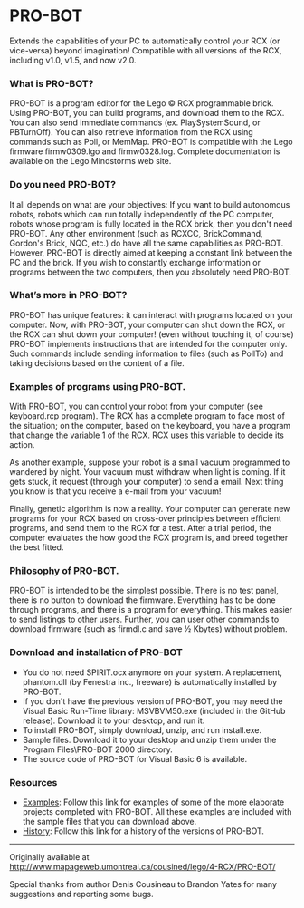 # PRO-BOT

Extends the capabilities of your PC to automatically control your RCX (or vice-versa) beyond imagination! Compatible with all versions of the RCX, including v1.0, v1.5, and now v2.0.

### What is PRO-BOT?
PRO-BOT is a program editor for the Lego © RCX programmable brick. Using PRO-BOT, you can build programs, and download them to the RCX. You can also send immediate commands (ex. PlaySystemSound, or PBTurnOff). You can also retrieve information from the RCX using commands such as Poll, or MemMap. PRO-BOT is compatible with the Lego firmware firmw0309.lgo and firmw0328.log. Complete documentation is available on the Lego Mindstorms web site.

### Do you need PRO-BOT?
It all depends on what are your objectives: If you want to build autonomous robots, robots which can run totally independently of the PC computer, robots whose program is fully located in the RCX brick, then you don't need PRO-BOT. Any other environment (such as RCXCC, BrickCommand, Gordon's Brick, NQC, etc.) do have all the same capabilities as PRO-BOT. However, PRO-BOT is directly aimed at keeping a constant link between the PC and the brick. If you wish to constantly exchange information or programs between the two computers, then you absolutely need PRO-BOT.

### What’s more in PRO-BOT?
PRO-BOT has unique features: it can interact with programs located on your computer. Now, with PRO-BOT, your computer can shut down the RCX, or the RCX can shut down your computer! (even without touching it, of course) PRO-BOT implements instructions that are intended for the computer only. Such commands include sending information to files (such as PollTo) and taking decisions based on the content of a file.

### Examples of programs using PRO-BOT.
With PRO-BOT, you can control your robot from your computer (see keyboard.rcp program). The RCX has a complete program to face most of the situation; on the computer, based on the keyboard, you have a program that change the variable 1 of the RCX. RCX uses this variable to decide its action.

As another example, suppose your robot is a small vacuum programmed to wandered by night. Your vacuum must withdraw when light is coming. If it gets stuck, it request (through your computer) to send a email. Next thing you know is that you receive a e-mail from your vacuum!

Finally, genetic algorithm is now a reality. Your computer can generate new programs for your RCX based on cross-over principles between efficient programs, and send them to the RCX for a test. After a trial period, the computer evaluates the how good the RCX program is, and breed together the best fitted.


### Philosophy of PRO-BOT.
PRO-BOT is intended to be the simplest possible. There is no test panel, there is no button to download the firmware. Everything has to be done through programs, and there is a program for everything. This makes easier to send listings to other users. Further, you can user other commands to download firmware (such as firmdl.c and save ½ Kbytes) without problem.

### Download and installation of PRO-BOT
* You do not need SPIRIT.ocx anymore on your system. A replacement, phantom.dll (by Fenestra inc., freeware) is automatically installed by PRO-BOT.
* If you don't have the previous version of PRO-BOT, you may need the Visual Basic Run-Time library: MSVBVM50.exe (included in the GitHub release). Download it to your desktop, and run it.
* To install PRO-BOT, simply download, unzip, and run install.exe.
* Sample files. Download it to your desktop and unzip them under the Program Files\PRO-BOT 2000 directory.
* The source code of PRO-BOT for Visual Basic 6 is available.

### Resources
* [Examples](http://www.mapageweb.umontreal.ca/cousined/lego/4-RCX/examples/index.html):  Follow this link for examples of some of the more elaborate projects completed with PRO-BOT. All these examples are included with the sample files that you can download above.
* [History](http://www.mapageweb.umontreal.ca/cousined/lego/4-RCX/history/history.html):  Follow this link for a history of the versions of PRO-BOT.

* * *

Originally available at http://www.mapageweb.umontreal.ca/cousined/lego/4-RCX/PRO-BOT/

Special thanks from author Denis Cousineau to Brandon Yates for many suggestions and reporting some bugs.
